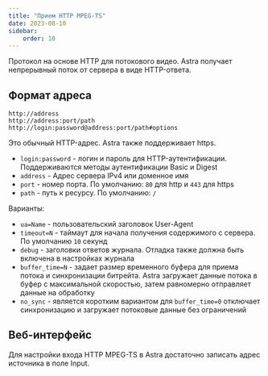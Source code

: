 ```yaml
---
title: "Прием HTTP MPEG-TS"
date: 2023-08-10
sidebar:
    order: 10
---
```


Протокол на основе HTTP для потокового видео. Astra получает непрерывный поток от сервера в виде HTTP-ответа.

## Формат адреса[](/ru/astra/receiving/ip/http#address-format)

```
http://address
http://address:port/path
http://login:password@address:port/path#options
```

Это обычный HTTP-адрес. Astra также поддерживает https.

- `login:password` - логин и пароль для HTTP-аутентификации. Поддерживаются методы аутентификации Basic и Digest
- `address` - Адрес сервера IPv4 или доменное имя
- `port` - номер порта. По умолчанию: `80` для http и `443` для https
- `path` - путь к ресурсу. По умолчанию: `/`

Варианты:

- `ua=Name` - пользовательский заголовок User-Agent
- `timeout=N` - таймаут для начала получения содержимого с сервера. По умолчанию `10` секунд
- `debug` - заголовки ответов журнала. Отладка также должна быть включена в настройках журнала
- `buffer_time=N` - задает размер временного буфера для приема потока и синхронизации битрейта. Astra загружает данные потока в буфер с максимальной скоростью, затем равномерно отправляет данные на обработку
- `no_sync` - является коротким вариантом для `buffer_time=0` отключает синхронизацию и загружает потоковые данные без ограничений

## Веб-интерфейс[](/ru/astra/receiving/ip/http#web-interface)

Для настройки входа HTTP MPEG-TS в Astra достаточно записать адрес источника в поле Input.
